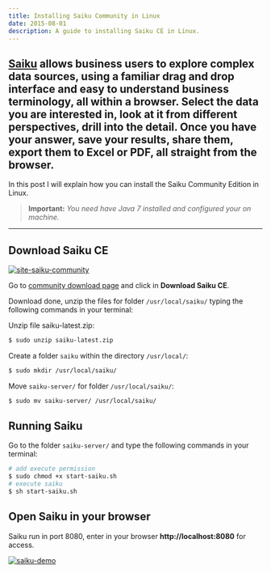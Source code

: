 ```yaml
---
title: Installing Saiku Community in Linux
date: 2015-08-01
description: A guide to installing Saiku CE in Linux.
---
```


## [Saiku](http://www.meteorite.bi/products/saiku) allows business users to explore complex data sources, using a familiar drag and drop interface and easy to understand business terminology, all within a browser. Select the data you are interested in, look at it from different perspectives, drill into the detail. Once you have your answer, save your results, share them, export them to Excel or PDF, all straight from the browser.

In this post I will explain how you can install the Saiku Community Edition in Linux.

> **Important:** *You need have Java 7 installed and configured your on machine.*

***

## Download Saiku CE

[![site-saiku-community](https://raw.githubusercontent.com/brenopolanski/brenopolanski.github.io/master/assets/images/posts/site-saiku-community.png)](http://community.meteorite.bi)

Go to [community download page](http://community.meteorite.bi) and click in **Download Saiku CE**.

Download done, unzip the files for folder `/usr/local/saiku/` typing the following commands in your terminal:

Unzip file saiku-latest.zip:

```sh
$ sudo unzip saiku-latest.zip
```

Create a folder `saiku` within the directory `/usr/local/`:

```sh
$ sudo mkdir /usr/local/saiku/
```

Move `saiku-server/` for folder `/usr/local/saiku/`:

```sh
$ sudo mv saiku-server/ /usr/local/saiku/
```

## Running Saiku

Go to the folder `saiku-server/` and type the following commands in your terminal:

```sh
# add execute permission
$ sudo chmod +x start-saiku.sh
# execute saiku
$ sh start-saiku.sh
```

## Open Saiku in your browser

Saiku run in port 8080, enter in your browser **http://localhost:8080** for access.

[![saiku-demo](http://www.meteorite.bi/images/chart1.jpg)](http://www2.meteorite.bi/saiku-demo/)
